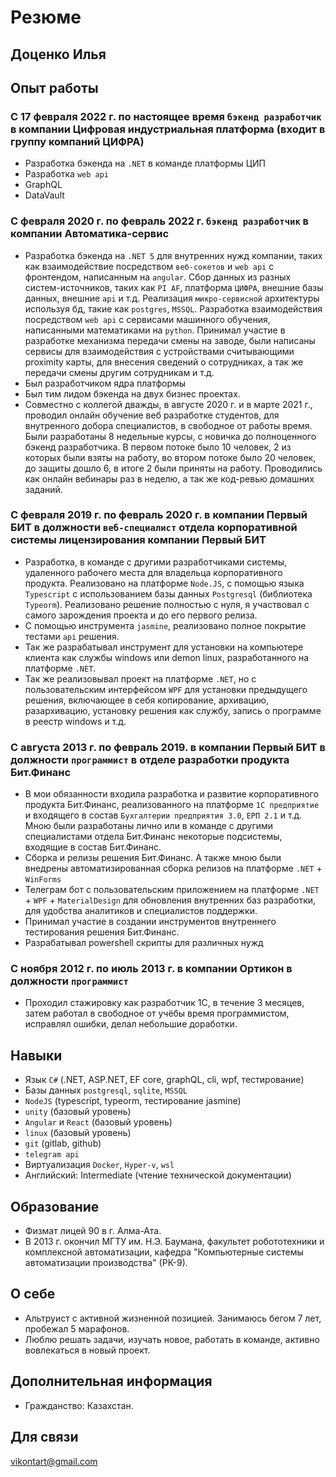 # Резюме

## Доценко Илья

## Опыт работы

### С 17 февраля 2022 г. по настоящее время `бэкенд разработчик` в компании Цифровая индустриальная платформа (входит в группу компаний ЦИФРА)

* Разработка бэкенда на `.NET` в команде платформы ЦИП
* Разработка `web api`
* GraphQL
* DataVault

### С февраля 2020 г. по февраль 2022 г. `бэкенд разработчик` в компании Автоматика-сервис

* Разработка бэкенда на `.NET 5` для внутренних нужд компании, таких как взаимодействие посредством `веб-сокетов` и `web api` с фронтендом, написанным на `angular`. Сбор данных из разных систем-источников, таких как `PI AF`, платформа `ЦИФРА`, внешние базы данных, внешние `api` и т.д. Реализация `микро-сервисной` архитектуры используя бд, такие как `postgres`, `MSSQL`. Разработка взаимодействия посредством `web api` с сервисами машинного обучения, написанными математиками на `python`. Принимал участие в разработке механизма передачи смены на заводе, были написаны сервисы для взаимодействия с устройствами считывающими proximity карты, для внесения сведений о сотрудниках, а так же передачи смены другим сотрудникам и т.д.
* Был разработчиком ядра платформы
* Был тим лидом бэкенда на двух бизнес проектах.
* Совместно с коллегой дважды, в августе 2020 г. и в марте 2021 г., проводил онлайн обучение веб разработке студентов, для внутренного добора специалистов, в свободное от работы время. Были разработаны 8 недельные курсы, с новичка до полноценного бэкенд разработчика. В первом потоке было 10 человек, 2 из которых были взяты на работу, во втором потоке было 20 человек, до защиты дошло 6, в итоге 2 были приняты на работу. Проводились как онлайн вебинары раз в неделю, а так же код-ревью домашних заданий.

### С февраля 2019 г. по февраль 2020 г. в компании Первый БИТ в должности `веб-специалист` отдела корпоративной системы лицензирования компании Первый БИТ  

* Разработка, в команде с другими разработчиками системы, удаленного рабочего места для владельца корпоративного продукта. Реализовано на платформе `Node.JS`, с помощью языка `Typescript` с использованием базы данных `Postgresql` (библиотека `Typeorm`). Реализовано решение полностью с нуля, я участвовал с самого зарождения проекта и до его первого релиза.  
* С помощью инструмента `jasmine`, реализовано полное покрытие тестами `api` решения.  
* Так же разрабатывал инструмент для установки на компьютере клиента как службы windows или demon linux, разработанного на платформе `.NET`.  
* Так же реализовывал проект на платформе `.NET`, но с пользовательским интерфейсом `WPF` для установки предыдущего решения, включающее в себя копирование, архивацию, разархивацию, установку решения как службу, запись о программе в реестр windows и т.д.

### С августа 2013 г. по февраль 2019. в компании Первый БИТ в должности `программист` в отделе разработки продукта Бит.Финанс  

* В мои обязанности входила разработка и развитие корпоративного продукта Бит.Финанс, реализованного на платформе `1С предприятие` и входящего в состав `Бухгалтерии предприятия 3.0`, `ЕРП 2.1` и т.д. Мною были разработаны лично или в команде с другими специалистами отдела Бит.Финанс некоторые подсистемы, входящие в состав Бит.Финанс.
* Сборка и релизы решения Бит.Финанс.  А также мною были внедрены автоматизированная сборка релизов на платформе `.NET` + `WinForms`
* Телеграм бот с пользовательским приложением на платформе `.NET` + `WPF` + `MaterialDesign` для обновления внутренних баз разработки, для удобства аналитиков и специалистов поддержки.
* Принимал участие в создании инструментов внутреннего тестирования решения Бит.Финанс.
* Разрабатывал powershell скрипты для различных нужд

### С ноября 2012 г. по июль 2013 г. в компании Ортикон в должности `программист`  

* Проходил стажировку как разработчик 1С, в течение 3 месяцев, затем работал в свободное от учёбы время программистом, исправлял ошибки, делал небольшие доработки.

## Навыки

* Язык `C#` (.NET, ASP.NET, EF core, graphQL, cli, wpf, тестирование)
* Базы данных `postgresql`, `sqlite`, `MSSQL`
* `NodeJS` (typescript, typeorm, тестирование jasmine)
* `unity` (базовый уровень)
* `Angular` и `React` (базовый уровень)
* `linux` (базовый уровень)
* `git` (gitlab, github)
* `telegram api`
* Виртуализация `Docker`, `Hyper-v`, `wsl`
* Английский: Intermediate (чтение технической документации)

## Образование

* Физмат лицей 90 в г. Алма-Ата.
* В 2013 г. окончил МГТУ им. Н.Э. Баумана, факультет робототехники и комплексной автоматизации, кафедра "Компьютерные системы автоматизации производства" (РК-9).

## О себе

* Альтруист с активной жизненной позицией. Занимаюсь бегом 7 лет, пробежал 5 марафонов.
* Люблю решать задачи, изучать новое, работать в команде, активно вовлекаться в новый проект.  

## Дополнительная информация

* Гражданство: Казахстан.  

## Для связи

vikontart@gmail.com  
